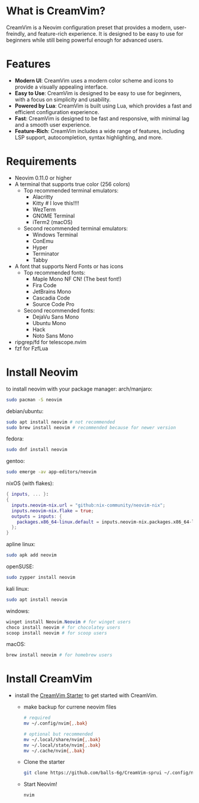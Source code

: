 # What is CreamVim?
CreamVim is a Neovim configuration preset that provides a modern, user-freindly,
and feature-rich experience. It is designed to be easy to use for beginners while still being powerful enough for advanced users.

# Features
- **Modern UI**: CreamVim uses a modern color scheme and icons to provide a visually appealing interface.
- **Easy to Use**: CreamVim is designed to be easy to use for beginners, with a focus on simplicity and usability.
- **Powered by Lua**: CreamVim is built using Lua, which provides a fast and efficient configuration experience.
- **Fast**: CreamVim is designed to be fast and responsive, with minimal lag and a smooth user experience.
- **Feature-Rich**: CreamVim includes a wide range of features, including LSP support, autocompletion, syntax highlighting, and more.

# Requirements
- Neovim 0.11.0 or higher
- A terminal that supports true color (256 colors)
    - Top recommended terminal emulators:
        - Alacritty
        - Kitty # I love this!!!!
        - WezTerm
        - GNOME Terminal
        - iTerm2 (macOS)
    - Second recommended terminal emulators:
        - Windows Terminal
        - ConEmu
        - Hyper
        - Terminator
        - Tabby
- A font that supports Nerd Fonts or has icons
    - Top recommended fonts:
        - Maple Mono NF CN! (The best font!)
        - Fira Code
        - JetBrains Mono
        - Cascadia Code
        - Source Code Pro
    - Second recommended fonts:
        - DejaVu Sans Mono
        - Ubuntu Mono
        - Hack
        - Noto Sans Mono
- ripgrep/fd for telescope.nvim
- fzf for FzfLua

# Install Neovim
to install neovim with your package manager:
arch/manjaro:
```bash
sudo pacman -S neovim
```

debian/ubuntu:
```bash
sudo apt install neovim # not recommended
sudo brew install neovim # recommended because for newer version
```

fedora:
```bash
sudo dnf install neovim
```

gentoo:
```bash
sudo emerge -av app-editors/neovim
```
nixOS (with flakes):
```nix
{ inputs, ... }:
{
  inputs.neovim-nix.url = "github:nix-community/neovim-nix";
  inputs.neovim-nix.flake = true;
  outputs = inputs: {
    packages.x86_64-linux.default = inputs.neovim-nix.packages.x86_64-linux.default;
  };
}
```

apline linux:
```bash
sudo apk add neovim
```

openSUSE:
```bash
sudo zypper install neovim
```

kali linux:
```bash
sudo apt install neovim
```
windows:
```ps1
winget install Neovim.Neovim # for winget users
choco install neovim # for chocolatey users
scoop install neovim # for scoop users
```

macOS:
```bash
brew install neovim # for homebrew users
```

# Install CreamVim
- install the [CreamVim Starter](https://github.com/balls-6g/CreamVim-sprui) to get started with CreamVim.
    - make backup for currene neovim files
        ```bash
        # required
        mv ~/.config/nvim{,.bak}

        # optional but recommended
        mv ~/.local/share/nvim{,.bak}
        mv ~/.local/state/nvim{,.bak}
        mv ~/.cache/nvim{,.bak}
        ```

    - Clone the starter
        ```bash
        git clone https://github.com/balls-6g/CreamVim-sprui ~/.config/nvim
        ```

    - Start Neovim!
        ```bash
        nvim
        ```
